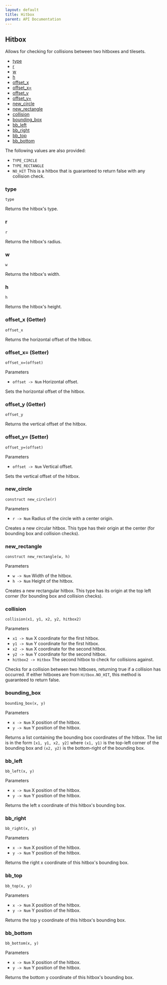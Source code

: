 ```yaml
---
layout: default
title: Hitbox
parent: API Documentation
---
```


## Hitbox
Allows for checking for collisions between two hitboxes and tilesets.

 + [type](#type)
 + [r](#r)
 + [w](#w)
 + [h](#h)
 + [offset_x](#offset_x-getter)
 + [offset_x=](#offset_x-setter)
 + [offset_y](#offset_y-getter)
 + [offset_y=](#offset_y-setter)
 + [new_circle](#new_circle)
 + [new_rectangle](#new_rectangle)
 + [collision](#collision)
 + [bounding_box](#bounding_box)
 + [bb_left](#bb_left)
 + [bb_right](#bb_right)
 + [bb_top](#bb_top)
 + [bb_bottom](#bb_bottom)
 
The following values are also provided:

 + `TYPE_CIRCLE`
 + `TYPE_RECTANGLE`
 + `NO_HIT` This is a hitbox that is guaranteed to return false with any collision check.

### type
`type`

Returns the hitbox's type.

### r
`r`

Returns the hitbox's radius.

### w
`w`

Returns the hitbox's width.

### h
`h`

Returns the hitbox's height.

### offset_x (Getter)
`offset_x`

Returns the horizontal offset of the hitbox.

### offset_x= (Setter)
`offset_x=(offset)`

Parameters
 + `offset -> Num` Horizontal offset.

Sets the horizontal offset of the hitbox.

### offset_y (Getter)
`offset_y`

Returns the vertical offset of the hitbox.

### offset_y= (Setter)
`offset_y=(offset)`

Parameters
 + `offset -> Num` Vertical offset.

Sets the vertical offset of the hitbox.

### new_circle
`construct new_circle(r)`

Parameters
 + `r -> Num` Radius of the circle with a center origin.
 
Creates a new circular hitbox. This type has their origin at the center (for bounding
box and collision checks).

### new_rectangle
`construct new_rectangle(w, h)`

Parameters
 + `w -> Num` Width of the hitbox.
 + `h -> Num` Height of the hitbox.

Creates a new rectangular hitbox. This type has its origin at the top left corner (for bounding
box and collision checks).

### collision
`collision(x1, y1, x2, y2, hitbox2)`

Parameters
 + `x1 -> Num` X coordinate for the first hitbox.
 + `y1 -> Num` Y coordinate for the first hitbox.
 + `x2 -> Num` X coordinate for the second hitbox.
 + `y2 -> Num` Y coordinate for the second hitbox.
 + `hitbox2 -> Hitbox` The second hitbox to check for collisions against.

Checks for a collision between two hitboxes, returning true if a collision has occurred.
If either hitboxes are from `Hitbox.NO_HIT`, this method is guaranteed to return false.

### bounding_box
`bounding_box(x, y)`

Parameters
 + `x -> Num` X position of the hitbox.
 + `y -> Num` Y position of the hitbox.
 
Returns a list containing the bounding box coordinates of the hitbox. The list is in the form
`[x1, y1, x2, y2]` where `(x1, y1)` is the top-left corner of the bounding box and `(x2, y2)`
is the bottom-right of the bounding box.

### bb_left
`bb_left(x, y)`

Parameters
 + `x -> Num` X position of the hitbox.
 + `y -> Num` Y position of the hitbox.


Returns the left x coordinate of this hitbox's bounding box.

### bb_right
`bb_right(x, y)`

Parameters
 + `x -> Num` X position of the hitbox.
 + `y -> Num` Y position of the hitbox.
 
Returns the right x coordinate of this hitbox's bounding box.

### bb_top
`bb_top(x, y)`

Parameters
 + `x -> Num` X position of the hitbox.
 + `y -> Num` Y position of the hitbox.

Returns the top y coordinate of this hitbox's bounding box.

### bb_bottom
`bb_bottom(x, y)`

Parameters
 + `x -> Num` X position of the hitbox.
 + `y -> Num` Y position of the hitbox.
 
Returns the bottom y coordinate of this hitbox's bounding box.

